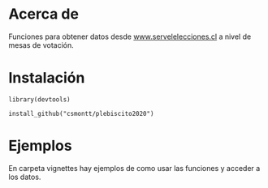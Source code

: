 # Acerca de

Funciones para obtener datos desde www.servelelecciones.cl a nivel de mesas de votación.

# Instalación

`library(devtools)`

`install_github("csmontt/plebiscito2020")`

# Ejemplos

En carpeta vignettes hay ejemplos de como usar las funciones y acceder a los datos.

